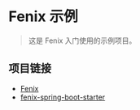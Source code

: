 # Fenix 示例

> 这是 Fenix 入门使用的示例项目。

## 项目链接

- [Fenix](https://github.com/blinkfox/fenix)
- [fenix-spring-boot-starter](https://github.com/blinkfox/fenix-spring-boot-starter)
